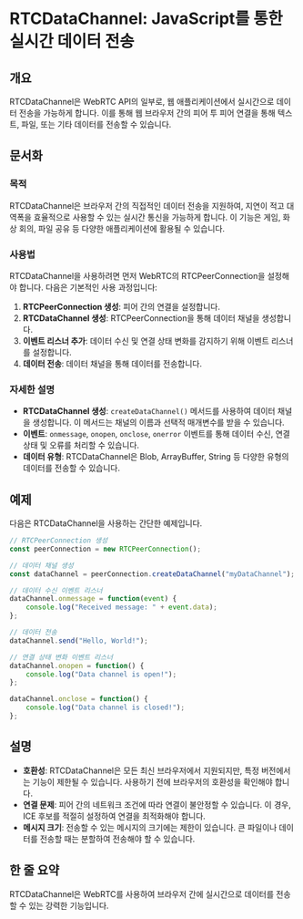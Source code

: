 <!--
Meta Description: # RTCDataChannel: JavaScript를 통한 실시간 데이터 전송 ## 개요 RTCDataChannel은 WebRTC API의 일부로, 웹 애플리케이션에서 실시간으로 데이터 전송을 가능하게 합니다. 이를 통해 웹 브라우저 간의 피어 투 피어 연결을 통해 텍...
Meta Keywords: 데이터, 있습니다, rtcdatachannel은, 합니다, 데이터를
-->

# RTCDataChannel: JavaScript를 통한 실시간 데이터 전송

## 개요
RTCDataChannel은 WebRTC API의 일부로, 웹 애플리케이션에서 실시간으로 데이터 전송을 가능하게 합니다. 이를 통해 웹 브라우저 간의 피어 투 피어 연결을 통해 텍스트, 파일, 또는 기타 데이터를 전송할 수 있습니다.

## 문서화
### 목적
RTCDataChannel은 브라우저 간의 직접적인 데이터 전송을 지원하여, 지연이 적고 대역폭을 효율적으로 사용할 수 있는 실시간 통신을 가능하게 합니다. 이 기능은 게임, 화상 회의, 파일 공유 등 다양한 애플리케이션에 활용될 수 있습니다.

### 사용법
RTCDataChannel을 사용하려면 먼저 WebRTC의 RTCPeerConnection을 설정해야 합니다. 다음은 기본적인 사용 과정입니다:

1. **RTCPeerConnection 생성**: 피어 간의 연결을 설정합니다.
2. **RTCDataChannel 생성**: RTCPeerConnection을 통해 데이터 채널을 생성합니다.
3. **이벤트 리스너 추가**: 데이터 수신 및 연결 상태 변화를 감지하기 위해 이벤트 리스너를 설정합니다.
4. **데이터 전송**: 데이터 채널을 통해 데이터를 전송합니다.

### 자세한 설명
- **RTCDataChannel 생성**: `createDataChannel()` 메서드를 사용하여 데이터 채널을 생성합니다. 이 메서드는 채널의 이름과 선택적 매개변수를 받을 수 있습니다.
- **이벤트**: `onmessage`, `onopen`, `onclose`, `onerror` 이벤트를 통해 데이터 수신, 연결 상태 및 오류를 처리할 수 있습니다.
- **데이터 유형**: RTCDataChannel은 Blob, ArrayBuffer, String 등 다양한 유형의 데이터를 전송할 수 있습니다.

## 예제
다음은 RTCDataChannel을 사용하는 간단한 예제입니다.

```javascript
// RTCPeerConnection 생성
const peerConnection = new RTCPeerConnection();

// 데이터 채널 생성
const dataChannel = peerConnection.createDataChannel("myDataChannel");

// 데이터 수신 이벤트 리스너
dataChannel.onmessage = function(event) {
    console.log("Received message: " + event.data);
};

// 데이터 전송
dataChannel.send("Hello, World!");

// 연결 상태 변화 이벤트 리스너
dataChannel.onopen = function() {
    console.log("Data channel is open!");
};

dataChannel.onclose = function() {
    console.log("Data channel is closed!");
};
```

## 설명
- **호환성**: RTCDataChannel은 모든 최신 브라우저에서 지원되지만, 특정 버전에서는 기능이 제한될 수 있습니다. 사용하기 전에 브라우저의 호환성을 확인해야 합니다.
- **연결 문제**: 피어 간의 네트워크 조건에 따라 연결이 불안정할 수 있습니다. 이 경우, ICE 후보를 적절히 설정하여 연결을 최적화해야 합니다.
- **메시지 크기**: 전송할 수 있는 메시지의 크기에는 제한이 있습니다. 큰 파일이나 데이터를 전송할 때는 분할하여 전송해야 할 수 있습니다.

## 한 줄 요약
RTCDataChannel은 WebRTC를 사용하여 브라우저 간에 실시간으로 데이터를 전송할 수 있는 강력한 기능입니다.